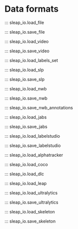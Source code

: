 # Data formats

::: sleap_io.load_file

::: sleap_io.save_file

::: sleap_io.load_video

::: sleap_io.save_video

::: sleap_io.load_labels_set

::: sleap_io.load_slp

::: sleap_io.save_slp

::: sleap_io.load_nwb

::: sleap_io.save_nwb

::: sleap_io.save_nwb_annotations

::: sleap_io.load_jabs

::: sleap_io.save_jabs

::: sleap_io.load_labelstudio

::: sleap_io.save_labelstudio

::: sleap_io.load_alphatracker

::: sleap_io.load_coco

::: sleap_io.load_dlc

::: sleap_io.load_leap

::: sleap_io.load_ultralytics

::: sleap_io.save_ultralytics

::: sleap_io.load_skeleton

::: sleap_io.save_skeleton